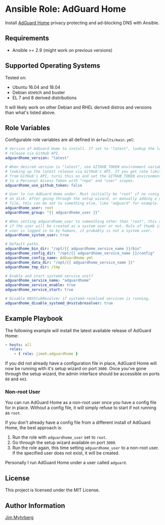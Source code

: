 # Ansible Role: AdGuard Home

Install [AdGuard Home](https://github.com/AdguardTeam/AdGuardHome) privacy
protecting and ad-blocking DNS with Ansible.

## Requirements

- Ansible >= 2.9 (might work on previous versions)

## Supported Operating Systems

Tested on:

- Ubuntu 16.04 and 18.04
- Debian stretch and buster
- EL 7 and 8 derived distributions

It will likely work on other Debian and RHEL derived distros and versions than
what's listed above.

## Role Variables

Configurable role variables are all defined in `defaults/main.yml`:

```yaml
# Version of AdGuard Home to install. If set to "latest", lookup the latest
# release via GitHub API.
adguardhome_version: "latest"

# When desired version is "latest", use GITHUB_TOKEN environment variable when
# looking up the latest release via GitHub's API. If you get rate limit errors
# from GitHub's API, turni this on and set the GITHUB_TOKEN environment variable
# to a Personal Access Token with "repo" and "user" scopes.
adguardhome_use_github_token: false

# User to run AdGuard Home under. Must initially be "root" if no conig file is
# on disk. After going through the setup wizard, or manually adding a config
# file, this can be set to something else, like "adguard" for example.
adguardhome_user: root
adguardhome_group: "{{ adguardhome_user }}"

# When setting adguardhome_user to someething other than "root", this determines
# if the user will be created as a system user or not. Rule of thumb is if the
# user is logged in to by humans, it probably is not a system user.
adguardhome_system_user: true

# Default paths.
adguardhome_bin_dir: "/opt/{{ adguardhome_service_name }}/bin"
adguardhome_config_dir: "/opt/{{ adguardhome_service_name }}/config"
adguardhome_config_name: AdGuardHome.yml
adguardhome_data_dir: "/opt/{{ adguardhome_service_name }}"
adguardhome_tmp_dir: /tmp

# Enable and start systemd service unit?
adguardhome_service_name: "adguardhome"
adguardhome_service_enable: true
adguardhome_service_start: true

# Disable DNSStubResolver if systemd-resolved servicee is running.
adguardhome_disable_systemd_dnsstubresolver: true
```

## Example Playbook

The following example will install the latest available release of AdGuard Home:

```yaml
- hosts: all
  roles:
    - { role: jimeh.adguardhome }
```

If you did not already have a configuration file in place, AdGuard Home will now
be running with it's setup wizard on port `3000`. Once you've gone through the
setup wizard, the admin interface should be accessible on ports `80` and `443`.

### Non-root User

You can run AdGuard Home as a non-root user once you have a config file for in
place. Without a config file, it will simply refuse to start if not running as
`root`.

If you don't already have a config file from a different install of AdGuard
Home, the best approach is:

1. Run the role with `adguardhome_user` set to `root`.
2. Go through the setup wizard available on port `3000`.
3. Run the role again, this time setting `adguardhome_user` to a non-root
   user. If the specified user does not exist, it will be created.

Personally I run AdGuard Home under a user called `adguard`.

## License

This project is licensed under the MIT License.

## Author Information

[Jim Myhrberg](https://jimeh.me/)
